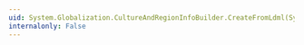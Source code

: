 ```yaml
---
uid: System.Globalization.CultureAndRegionInfoBuilder.CreateFromLdml(System.String)
internalonly: False
---
```


